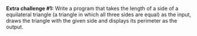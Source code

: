 **Extra challenge #1:** Write a program that takes the length of a side of a equilateral triangle (a triangle in which all three sides are equal) as the input, draws the triangle with the given side and displays its perimeter as the output.
